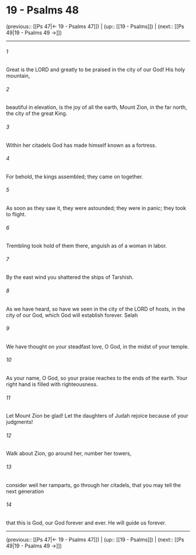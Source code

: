 # 19 - Psalms 48

(previous:: [[Ps 47|← 19 - Psalms 47]]) | (up:: [[19 - Psalms]]) | (next:: [[Ps 49|19 - Psalms 49 →]])

***


###### 1 
Great is the LORD and greatly to be praised in the city of our God! His holy mountain, 

###### 2 
beautiful in elevation, is the joy of all the earth, Mount Zion, in the far north, the city of the great King. 

###### 3 
Within her citadels God has made himself known as a fortress. 

###### 4 
For behold, the kings assembled; they came on together. 

###### 5 
As soon as they saw it, they were astounded; they were in panic; they took to flight. 

###### 6 
Trembling took hold of them there, anguish as of a woman in labor. 

###### 7 
By the east wind you shattered the ships of Tarshish. 

###### 8 
As we have heard, so have we seen in the city of the LORD of hosts, in the city of our God, which God will establish forever. Selah 

###### 9 
We have thought on your steadfast love, O God, in the midst of your temple. 

###### 10 
As your name, O God, so your praise reaches to the ends of the earth. Your right hand is filled with righteousness. 

###### 11 
Let Mount Zion be glad! Let the daughters of Judah rejoice because of your judgments! 

###### 12 
Walk about Zion, go around her, number her towers, 

###### 13 
consider well her ramparts, go through her citadels, that you may tell the next generation 

###### 14 
that this is God, our God forever and ever. He will guide us forever.

***

(previous:: [[Ps 47|← 19 - Psalms 47]]) | (up:: [[19 - Psalms]]) | (next:: [[Ps 49|19 - Psalms 49 →]])
